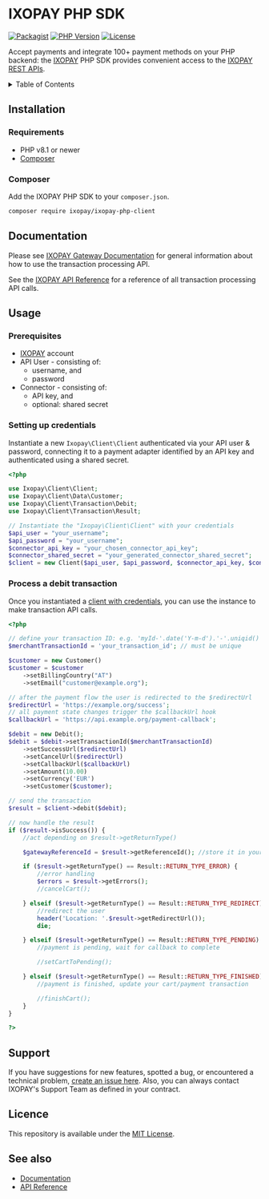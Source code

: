  
# IXOPAY PHP SDK

<!-- shields -->
[![Packagist][packagist-shield]][packagist-url]
[![PHP Version][php-shield]][packagist-url]
[![License][license-shield]][license]

Accept payments and integrate 100+ payment methods on your PHP backend:
the [IXOPAY][ixopay] PHP SDK
provides convenient access to the [IXOPAY REST APIs][ixopay-docs-api].

<details>
  <summary>Table of Contents</summary>

<!-- TOC -->
- [IXOPAY PHP SDK](#ixopay-php-sdk)
  - [Installation](#installation)
    - [Requirements](#requirements)
    - [Composer](#composer)
  - [Documentation](#documentation)
  - [Usage](#usage)
    - [Prerequisites](#prerequisites)
    - [Setting up credentials](#setting-up-credentials)
    - [Process a debit transaction](#process-a-debit-transaction)
  - [Support](#support)
  - [Licence](#licence)
  - [See also](#see-also)
<!-- TOC -->

</details>

## Installation

### Requirements

- PHP v8.1 or newer
- [Composer][composer]

### Composer

Add the IXOPAY PHP SDK to your `composer.json`.

```bash
composer require ixopay/ixopay-php-client
```

## Documentation

Please see [IXOPAY Gateway Documentation][ixopay-docs-gateway] for general
information about how to use the transaction processing API.

See the [IXOPAY API Reference][ixopay-docs-api] for a reference of all
transaction processing API calls.

## Usage

### Prerequisites

- [IXOPAY][ixopay] account
- API User - consisting of:
  - username, and
  - password
- Connector - consisting of:
  - API key, and
  - optional: shared secret

### Setting up credentials

Instantiate a new `Ixopay\Client\Client` authenticated via your API user & password,
connecting it to a payment adapter identified by an API key and authenticated using a shared secret.

```php
<?php

use Ixopay\Client\Client;
use Ixopay\Client\Data\Customer;
use Ixopay\Client\Transaction\Debit;
use Ixopay\Client\Transaction\Result;

// Instantiate the "Ixopay\Client\Client" with your credentials
$api_user = "your_username";
$api_password = "your_username";
$connector_api_key = "your_chosen_connector_api_key";
$connector_shared_secret = "your_generated_connector_shared_secret";
$client = new Client($api_user, $api_password, $connector_api_key, $connector_shared_secret);
```

### Process a debit transaction

Once you instantiated a [client with credentials](#setting-up-credentials),
you can use the instance to make transaction API calls.

```php
<?php

// define your transaction ID: e.g. 'myId-'.date('Y-m-d').'-'.uniqid()
$merchantTransactionId = 'your_transaction_id'; // must be unique

$customer = new Customer()
$customer = $customer
    ->setBillingCountry("AT")
    ->setEmail("customer@example.org");

// after the payment flow the user is redirected to the $redirectUrl
$redirectUrl = 'https://example.org/success';
// all payment state changes trigger the $callbackUrl hook
$callbackUrl = 'https://api.example.org/payment-callback';

$debit = new Debit();
$debit = $debit->setTransactionId($merchantTransactionId)
    ->setSuccessUrl($redirectUrl)
    ->setCancelUrl($redirectUrl)
    ->setCallbackUrl($callbackUrl)
    ->setAmount(10.00)
    ->setCurrency('EUR')
    ->setCustomer($customer);

// send the transaction
$result = $client->debit($debit);

// now handle the result
if ($result->isSuccess()) {
    //act depending on $result->getReturnType()

    $gatewayReferenceId = $result->getReferenceId(); //store it in your database

    if ($result->getReturnType() == Result::RETURN_TYPE_ERROR) {
        //error handling
        $errors = $result->getErrors();
        //cancelCart();

    } elseif ($result->getReturnType() == Result::RETURN_TYPE_REDIRECT) {
        //redirect the user
        header('Location: '.$result->getRedirectUrl());
        die;

    } elseif ($result->getReturnType() == Result::RETURN_TYPE_PENDING) {
        //payment is pending, wait for callback to complete

        //setCartToPending();

    } elseif ($result->getReturnType() == Result::RETURN_TYPE_FINISHED) {
        //payment is finished, update your cart/payment transaction

        //finishCart();
    }
}

?>
```

## Support

If you have suggestions for new features, spotted a bug, or encountered a
technical problem, [create an issue here][repo-new-issue].
Also, you can always contact IXOPAY's Support Team as defined in your contract.

## Licence

This repository is available under the [MIT License][license].

## See also

- [Documentation][ixopay-docs-gateway]
- [API Reference][ixopay-docs-api]

<!-- references -->
[license]: LICENSE.md
[ixopay]: https://ixopay.com
[ixopay-docs-api]: https://documentation.ixopay.com/api/transaction/transaction-api
[ixopay-docs-gateway]: https://documentation.ixopay.com
[repo-new-issue]: https://github.com/ixopay/php-ixopay/issues/new/choose
[packagist-shield]: https://img.shields.io/packagist/v/ixopay/ixopay-php-client.svg
[packagist-url]: https://packagist.org/packages/ixopay/ixopay-php-client
[php-shield]: https://img.shields.io/packagist/php-v/ixopay/ixopay-php-client.svg
[license-shield]: https://img.shields.io/github/license/ixopay/php-ixopay.svg
[composer]: https://getcomposer.org
